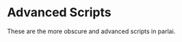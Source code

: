 # Advanced Scripts

These are the more obscure and advanced scripts in parlai.

```{include} cli_advanced.inc
```
